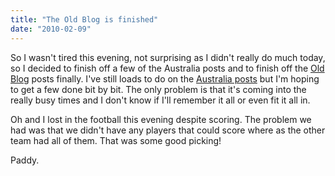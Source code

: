 ```yaml
---
title: "The Old Blog is finished"
date: "2010-02-09"
---
```

So I wasn't tired this evening, not surprising as I didn't really do much today, so I decided to finish off a few of the Australia posts and to finish off the [Old Blog](http://paddy1138.blogspot.com/search/label/Old%20Blog) posts finally. I've still loads to do on the [Australia posts](http://paddy1138.blogspot.com/search/label/Australia) but I'm hoping to get a few done bit by bit. The only problem is that it's coming into the really busy times and I don't know if I'll remember it all or even fit it all in.

Oh and I lost in the football this evening despite scoring. The problem we had was that we didn't have any players that could score where as the other team had all of them. That was some good picking!

Paddy.